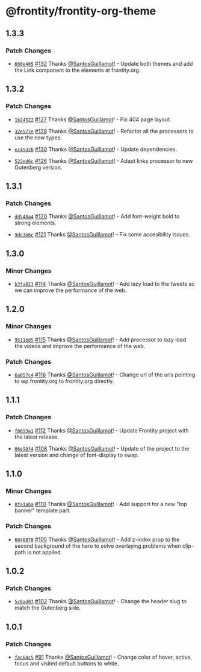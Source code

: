 # @frontity/frontity-org-theme

## 1.3.3

### Patch Changes

- [`600e485`](https://github.com/frontity/frontity.org/commit/600e48564ede9a04901e48e3d993bbe5ce210bf2) [#132](https://github.com/frontity/frontity.org/pull/132) Thanks [@SantosGuillamot](https://github.com/SantosGuillamot)! - Update both themes and add the Link component to the <a> elements at frontity.org.

## 1.3.2

### Patch Changes

- [`1b24522`](https://github.com/frontity/frontity.org/commit/1b24522fa169c8fc7ebdebc37850d2574a643db9) [#127](https://github.com/frontity/frontity.org/pull/127) Thanks [@SantosGuillamot](https://github.com/SantosGuillamot)! - Fix 404 page layout.

* [`32e577e`](https://github.com/frontity/frontity.org/commit/32e577e16078efb8dcdc177d950b42c5cce15623) [#128](https://github.com/frontity/frontity.org/pull/128) Thanks [@SantosGuillamot](https://github.com/SantosGuillamot)! - Refactor all the processors to use the new types.

- [`ec4532b`](https://github.com/frontity/frontity.org/commit/ec4532b676a0dc75bc3e7379ef30ce9748cdedb7) [#130](https://github.com/frontity/frontity.org/pull/130) Thanks [@SantosGuillamot](https://github.com/SantosGuillamot)! - Update dependencies.

* [`522ed6c`](https://github.com/frontity/frontity.org/commit/522ed6c1ecedb68b5c31015ac98af11beecd5867) [#126](https://github.com/frontity/frontity.org/pull/126) Thanks [@SantosGuillamot](https://github.com/SantosGuillamot)! - Adapt links processor to new Gutenberg version.

## 1.3.1

### Patch Changes

- [`dd548a4`](https://github.com/frontity/frontity.org/commit/dd548a47d666529497fb0aea32da24d2b2a608a3) [#120](https://github.com/frontity/frontity.org/pull/120) Thanks [@SantosGuillamot](https://github.com/SantosGuillamot)! - Add font-weight bold to strong elements.

* [`9dc3b6c`](https://github.com/frontity/frontity.org/commit/9dc3b6c208ae0a9522db39a81524c6814bcf69fa) [#121](https://github.com/frontity/frontity.org/pull/121) Thanks [@SantosGuillamot](https://github.com/SantosGuillamot)! - Fix some accesibility issues.

## 1.3.0

### Minor Changes

- [`b3fa821`](https://github.com/frontity/frontity.org/commit/b3fa8214944ae34128368b8ab38a4842f6d0a3d6) [#114](https://github.com/frontity/frontity.org/pull/114) Thanks [@SantosGuillamot](https://github.com/SantosGuillamot)! - Add lazy load to the tweets so we can improve the performance of the web.

## 1.2.0

### Minor Changes

- [`9511b85`](https://github.com/frontity/frontity.org/commit/9511b85815ad433158d903b28082babfaa50f2b8) [#115](https://github.com/frontity/frontity.org/pull/115) Thanks [@SantosGuillamot](https://github.com/SantosGuillamot)! - Add processor to lazy load the videos and improve the performance of the web.

### Patch Changes

- [`6a857c4`](https://github.com/frontity/frontity.org/commit/6a857c40a3aebfa6923143d8b717ef26105baaf5) [#116](https://github.com/frontity/frontity.org/pull/116) Thanks [@SantosGuillamot](https://github.com/SantosGuillamot)! - Change url of the urls pointing to wp.frontity.org to frontity.org directly.

## 1.1.1

### Patch Changes

- [`fb693a1`](https://github.com/frontity/frontity.org/commit/fb693a11962d820718bb65bdf9bba01ed40b31a3) [#112](https://github.com/frontity/frontity.org/pull/112) Thanks [@SantosGuillamot](https://github.com/SantosGuillamot)! - Update Frontity project with the latest release.

* [`06e98f4`](https://github.com/frontity/frontity.org/commit/06e98f4930715698a84e51dfc5eef2ee3ea9659c) [#108](https://github.com/frontity/frontity.org/pull/108) Thanks [@SantosGuillamot](https://github.com/SantosGuillamot)! - Update of the project to the latest version and change of font-display to swap.

## 1.1.0

### Minor Changes

- [`8fa1aba`](https://github.com/frontity/frontity.org/commit/8fa1aba4578b333872d2d94929b11c3d7bb2872d) [#110](https://github.com/frontity/frontity.org/pull/110) Thanks [@SantosGuillamot](https://github.com/SantosGuillamot)! - Add support for a new "top banner" template part.

### Patch Changes

- [`6846878`](https://github.com/frontity/frontity.org/commit/68468781158842ccd968a17baf022581a331966f) [#105](https://github.com/frontity/frontity.org/pull/105) Thanks [@SantosGuillamot](https://github.com/SantosGuillamot)! - Add z-index prop to the second background of the hero to solve overlaying problems when clip-path is not applied.

## 1.0.2

### Patch Changes

- [`5c6ad07`](https://github.com/frontity/frontity.org/commit/5c6ad07ede355447fa70623ea073473a988c6ee3) [#102](https://github.com/frontity/frontity.org/pull/102) Thanks [@SantosGuillamot](https://github.com/SantosGuillamot)! - Change the header slug to match the Gutenberg side.

## 1.0.1

### Patch Changes

- [`fec64c5`](https://github.com/frontity/frontity.org/commit/fec64c57aab0cfb550b521635c5091495c492f73) [#91](https://github.com/frontity/frontity.org/pull/91) Thanks [@SantosGuillamot](https://github.com/SantosGuillamot)! - Change color of hover, active, focus and visited default buttons to white.
